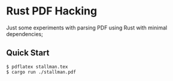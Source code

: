 # Rust PDF Hacking

Just some experiments with parsing PDF using Rust with minimal dependencies;

## Quick Start

```console
$ pdflatex stallman.tex
$ cargo run ./stallman.pdf
```
